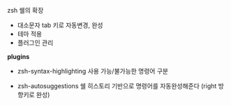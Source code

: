 
zsh 쉘의 확장

- 대소문자 tab 키로 자동변경, 완성
- 테마 적용
- 플러그인 관리

**plugins**

- zsh-syntax-highlighting
사용 가능/불가능한 명령어 구분

- zsh-autosuggestions
쉘 히스토리 기반으로 명령어를 자동완성해준다
(right 방향키로 완성)


